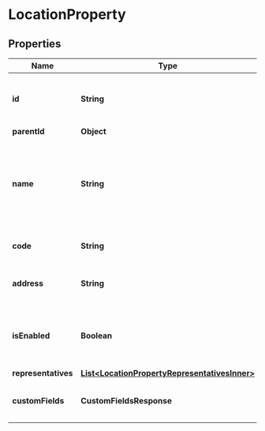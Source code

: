 

# LocationProperty


## Properties

| Name | Type | Description | Notes |
|------------ | ------------- | ------------- | -------------|
|**id** | **String** | The identifier string for the [Location](https://developers.intellihr.io/docs/v1/). |  [optional] |
|**parentId** | **Object** |  |  [optional] |
|**name** | **String** | Name given to this [Location](https://developers.intellihr.io/docs/v1/). This name would normally be shown to users of the system. |  [optional] |
|**code** | **String** | Code given to this [Location](https://developers.intellihr.io/docs/v1/) |  [optional] |
|**address** | **String** | The address of this location. |  [optional] |
|**isEnabled** | **Boolean** | Specifies whether users can select this [Location](https://developers.intellihr.io/docs/v1/) in dropdowns. |  [optional] |
|**representatives** | [**List&lt;LocationPropertyRepresentativesInner&gt;**](LocationPropertyRepresentativesInner.md) |  |  [optional] |
|**customFields** | **CustomFieldsResponse** | The custom field values for this [Location](https://developers.intellihr.io/docs/v1/) |  [optional] |



